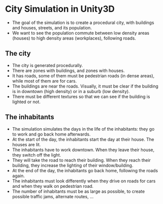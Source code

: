 # City Simulation in Unity3D

- The goal of the simulation is to create a procedural city, with buildings and houses, streets, and its population.
- We want to see the population commute between low density areas (houses) to high density areas (workplaces), following roads.

## The city

- The city is generated procedurally.
- There are zones with buildings, and zones with houses.
- It has roads, some of them must be pedestrian roads (in dense areas), while most of them are for cars.
- The buildings are near the roads.  Visually, it must be clear if the building is in downtown (high density) or in a suburb (low density).
- There must be different textures so that we can see if the building is lighted or not.

## The inhabitants

- The simulation simulates the days in the life of the inhabitants: they go to work and go back home afterwards.
- At the start of the day, the inhabitants start the day at their house. The houses are lit.
- The inhabitants have to work downtown. When they leave their house, they switch off the light.
- They will take the road to reach their building. When they reach their building, they increase the lighting of their window/building.
- At the end of the day, the inhabitants go back home, following the roads again.
- The inhabitants must look differently when they drive on roads for cars and when they walk on pedestrian road.
- The number of inhabitants must be as large as possible, to create possible traffic jams, alternate routes, ...
